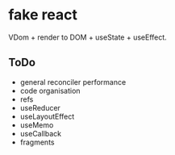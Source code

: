 # fake react

VDom + render to DOM + useState + useEffect.

## ToDo

- general reconciler performance
- code organisation
- refs
- useReducer
- useLayoutEffect
- useMemo
- useCallback
- fragments
